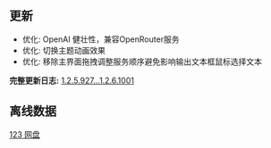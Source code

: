 ## 更新

- 优化: OpenAI 健壮性，兼容OpenRouter服务
- 优化: 切换主题动画效果
- 优化: 移除主界面拖拽调整服务顺序避免影响输出文本框鼠标选择文本

**完整更新日志:** [1.2.5.927...1.2.6.1001](https://github.com/ZGGSONG/STranslate/compare/1.2.5.927...1.2.6.1001)

## 离线数据

[123 网盘](https://www.123pan.com/s/AxlRjv-OuVmA.html)
